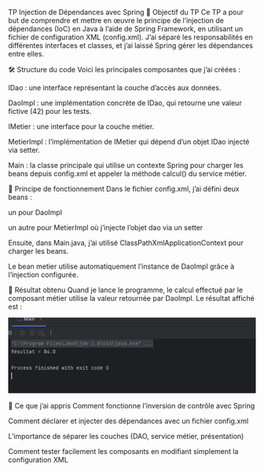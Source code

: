  TP Injection de Dépendances avec Spring
🎯 Objectif du TP
Ce TP a pour but de comprendre et mettre en œuvre le principe de l’injection de dépendances (IoC) en Java à l’aide de Spring Framework, en utilisant un fichier de configuration XML (config.xml). J’ai séparé les responsabilités en différentes interfaces et classes, et j’ai laissé Spring gérer les dépendances entre elles.

🛠️ Structure du code
Voici les principales composantes que j’ai créées :

IDao : une interface représentant la couche d’accès aux données.

DaoImpl : une implémentation concrète de IDao, qui retourne une valeur fictive (42) pour les tests.

IMetier : une interface pour la couche métier.

MetierImpl : l’implémentation de IMetier qui dépend d’un objet IDao injecté via setter.

Main : la classe principale qui utilise un contexte Spring pour charger les beans depuis config.xml et appeler la méthode calcul() du service métier.

🔄 Principe de fonctionnement
Dans le fichier config.xml, j’ai défini deux beans :

un pour DaoImpl

un autre pour MetierImpl où j’injecte l’objet dao via un setter

Ensuite, dans Main.java, j’ai utilisé ClassPathXmlApplicationContext pour charger les beans.

Le bean metier utilise automatiquement l’instance de DaoImpl grâce à l’injection configurée.

🧪 Résultat obtenu
Quand je lance le programme, le calcul effectué par le composant métier utilise la valeur retournée par DaoImpl. Le résultat affiché est :

![Résultat console](screenshot/de2.PNG)


🧠 Ce que j’ai appris
Comment fonctionne l’inversion de contrôle avec Spring

Comment déclarer et injecter des dépendances avec un fichier config.xml

L’importance de séparer les couches (DAO, service métier, présentation)

Comment tester facilement les composants en modifiant simplement la configuration XML
